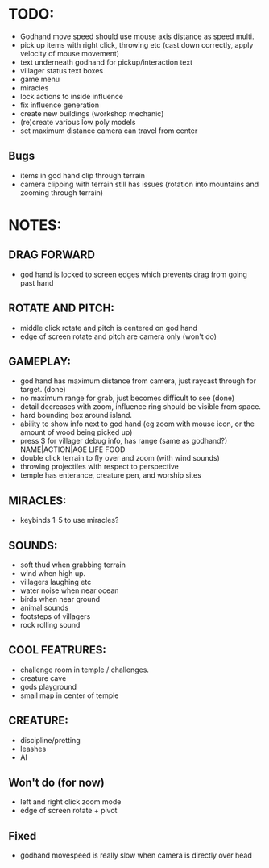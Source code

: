 
# TODO: 
- Godhand move speed should use mouse axis distance as speed multi.
- pick up items with right click, throwing etc (cast down correctly, apply velocity of mouse movement)
- text underneath godhand for pickup/interaction text
- villager status text boxes
- game menu
- miracles
- lock actions to inside influence
- fix influence generation
- create new buildings (workshop mechanic)
- (re)create various low poly models
- set maximum distance camera can travel from center

## Bugs 
- items in god hand clip through terrain
- camera clipping with terrain still has issues (rotation into mountains and zooming through terrain)

# NOTES: 
## DRAG FORWARD
- god hand is locked to screen edges which prevents drag from going past hand

## ROTATE AND PITCH:
- middle click rotate and pitch is centered on god hand
- edge of screen rotate and pitch are camera only (won't do)

## GAMEPLAY:
- god hand has maximum distance from camera, just raycast through for target. (done)
- no maximum range for grab, just becomes difficult to see (done)
- detail decreases with zoom, influence ring should be visible from space.
- hard bounding box around island.
- ability to show info next to god hand (eg zoom with mouse icon, or the amount of wood being picked up)
- press S for villager debug info, has range (same as godhand?) NAME|ACTION|AGE LIFE FOOD
- double click terrain to fly over and zoom (with wind sounds)
- throwing projectiles with respect to perspective
- temple has enterance, creature pen, and worship sites

## MIRACLES:
- keybinds 1-5 to use miracles?

## SOUNDS:
- soft thud when grabbing terrain
- wind when high up.
- villagers laughing etc
- water noise when near ocean
- birds when near ground
- animal sounds
- footsteps of villagers
- rock rolling sound

## COOL FEATRURES:
- challenge room in temple / challenges.
- creature cave
- gods playground
- small map in center of temple

## CREATURE:
- discipline/pretting
- leashes
- AI

## Won't do (for now)
- left and right click zoom mode
- edge of screen rotate + pivot

## Fixed
- godhand movespeed is really slow when camera is directly over head 